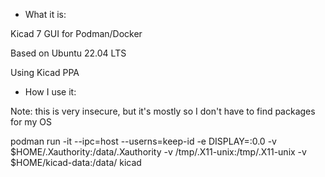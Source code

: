 * What it is:

Kicad 7 GUI for Podman/Docker

Based on Ubuntu 22.04 LTS

Using Kicad PPA


* How I use it:

Note: this is very insecure, but it's mostly so I don't have to find packages for my OS

podman run -it --ipc=host --userns=keep-id -e DISPLAY=:0.0 -v $HOME/.Xauthority:/data/.Xauthority -v /tmp/.X11-unix:/tmp/.X11-unix -v $HOME/kicad-data:/data/ kicad

